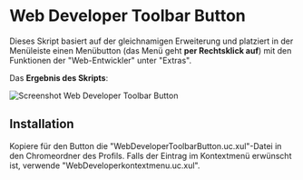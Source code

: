 # Web Developer Toolbar Button
Dieses Skript basiert auf der gleichnamigen Erweiterung und platziert in der Menüleiste einen Menübutton (das Menü geht **per Rechtsklick auf**) mit 
den Funktionen der "Web-Entwickler" unter "Extras".

Das **Ergebnis des Skripts**:

![Screenshot Web Developer Toolbar Button](https://github.com/ardiman/userChrome.js/raw/master/webdevelopertoolbarbutton/scr_webdevelopertoolbarbutton.png)

## Installation
Kopiere für den Button die "WebDeveloperToolbarButton.uc.xul"-Datei in den Chromeordner des Profils. Falls der Eintrag im 
Kontextmenü erwünscht ist, verwende "WebDeveloperkontextmenu.uc.xul".

